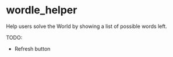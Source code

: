 # wordle_helper

Help users solve the World by showing a list of possible words left.

TODO:
- Refresh button